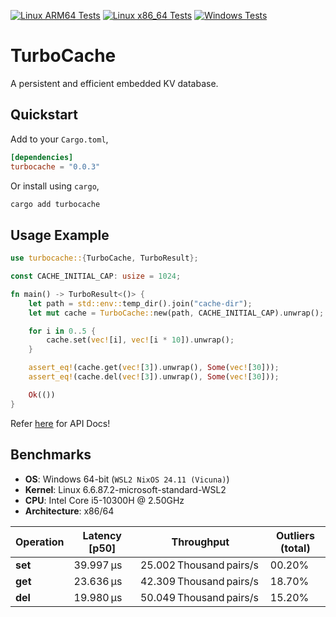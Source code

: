 [![Linux ARM64 Tests](https://github.com/frozen-lab/turbocache/actions/workflows/linux_arm_64_tests.yml/badge.svg)](https://github.com/frozen-lab/turbocache/actions/workflows/linux_arm_64_tests.yml)
[![Linux x86_64 Tests](https://github.com/frozen-lab/turbocache/actions/workflows/linux_x86_64_tests.yml/badge.svg)](https://github.com/frozen-lab/turbocache/actions/workflows/linux_x86_64_tests.yml)
[![Windows Tests](https://github.com/frozen-lab/turbocache/actions/workflows/windows_tests.yml/badge.svg)](https://github.com/frozen-lab/turbocache/actions/workflows/windows_tests.yml)

# TurboCache

A persistent and efficient embedded KV database.

## Quickstart

Add to your `Cargo.toml`,

```toml
[dependencies]
turbocache = "0.0.3"
```

Or install using `cargo`,

```sh
cargo add turbocache
```

## Usage Example

```rust
use turbocache::{TurboCache, TurboResult};

const CACHE_INITIAL_CAP: usize = 1024;

fn main() -> TurboResult<()> {
    let path = std::env::temp_dir().join("cache-dir");
    let mut cache = TurboCache::new(path, CACHE_INITIAL_CAP).unwrap();

    for i in 0..5 {
        cache.set(vec![i], vec![i * 10]).unwrap();
    }

    assert_eq!(cache.get(vec![3]).unwrap(), Some(vec![30]));
    assert_eq!(cache.del(vec![3]).unwrap(), Some(vec![30]));

    Ok(())
}
```

Refer [here](https://docs.rs/turbocache/0.0.3/turbocache/index.html) for API Docs!

## Benchmarks

* **OS**: Windows 64-bit (`WSL2 NixOS 24.11 (Vicuna)`)
* **Kernel**: Linux 6.6.87.2-microsoft-standard-WSL2
* **CPU**: Intel Core i5-10300H @ 2.50GHz
* **Architecture**: x86/64

| Operation      | Latency \[p50]          | Throughput                     | Outliers (total)            |
| -------------- | ----------------------- | ------------------------------ | --------------------------- |
| **set**        | 39.997 µs               | 25.002 Thousand pairs/s        | 00.20%                      |
| **get**        | 23.636 µs               | 42.309 Thousand pairs/s        | 18.70%                      |
| **del**        | 19.980 µs               | 50.049 Thousand pairs/s        | 15.20%                      |

